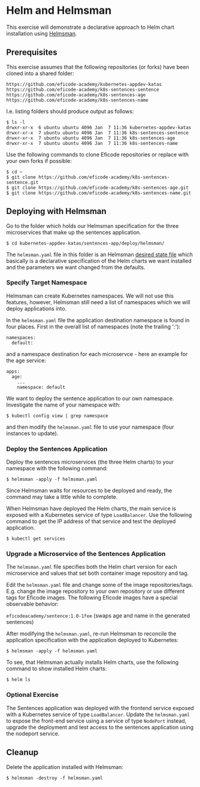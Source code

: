 # Helm and Helmsman

This exercise will demonstrate a declarative approach to Helm chart installation
using [Helmsman](https://github.com/Praqma/helmsman).

## Prerequisites

This exercise assumes that the following repositories (or forks) have been
cloned into a shared folder:

```
https://github.com/eficode-academy/kubernetes-appdev-katas
https://github.com/eficode-academy/k8s-sentences-sentence
https://github.com/eficode-academy/k8s-sentences-age
https://github.com/eficode-academy/k8s-sentences-name
```

I.e. listing folders should produce output as follows:

```shell
$ ls -l
drwxr-xr-x  6 ubuntu ubuntu 4096 Jan  7 11:36 kubernetes-appdev-katas
drwxr-xr-x  7 ubuntu ubuntu 4096 Jan  7 11:36 k8s-sentences-sentence
drwxr-xr-x  7 ubuntu ubuntu 4096 Jan  7 11:36 k8s-sentences-age
drwxr-xr-x  7 ubuntu ubuntu 4096 Jan  7 11:36 k8s-sentences-name
```

Use the following commands to clone Eficode repositories or replace with your
own forks if possible:

```shell
$ cd ~
$ git clone https://github.com/eficode-academy/k8s-sentences-sentence.git
$ git clone https://github.com/eficode-academy/k8s-sentences-age.git
$ git clone https://github.com/eficode-academy/k8s-sentences-name.git
```

## Deploying with Helmsman

Go to the folder which holds our Helmsman specification for the three
microservices that make up the sentences application.

```shell
$ cd kubernetes-appdev-katas/sentences-app/deploy/helmsman/
```

The `helmsman.yaml` file in this folder is an Helmsman [desired state
file](https://github.com/Praqma/helmsman/blob/master/docs/desired_state_specification.md)
which basically is a declarative specification of the Helm charts we want
installed and the parameters we want changed from the defaults.

### Specify Target Namespace

Helmsman can create Kubernetes namespaces. We will not use this features,
however, Helmsman still need a list of namespaces which we will deploy
applications into.

In the `helmsman.yaml` file the application destination namespace is found in
four places. First in the overall list of namespaces (note the trailing ':'):

```
namespaces:
  default:
```

and a namespace destination for each microservce - here an example for the age
service:

```
apps:
  age:
    ...
    namespace: default
```

We want to deploy the sentence application to our own namespace. Investigate the
name of your namespace with:

```shell
$ kubectl config view | grep namespace
```

and then modify the `helmsman.yaml` file to use your namespace (four instances
to update).

### Deploy the Sentences Application

Deploy the sentences microservices (the three Helm charts) to your namespace with the following command:

```shell
$ helmsman -apply -f helmsman.yaml
```

Since Helmsman waits for resources to be deployed and ready, the command may
take a little while to complete.

When Helmsman have deployed the Helm charts, the main service is exposed with a
Kubernetes service of type `LoadBalancer`. Use the following command to get the
IP address of that service and test the deployed application.

```shell
$ kubectl get services
```

### Upgrade a Microservice of the Sentences Application

The `helmsman.yaml` file specifies both the Helm chart version for each
microservice and values that set both container image repository and tag.

Edit the `helmsman.yaml` file and change some of the image
repositories/tags. E.g. change the image repository to your own repository or
use different tags for Eficode images.  The following Eficode images have a
special observable behavior:

`eficodeacademy/sentence:1.0-1fee`  (swaps age and name in the generated sentences)

After modifying the `helmsman.yaml`, re-run Helmsman to reconcile the
application specification with the application deployed to Kubernetes:

```shell
$ helmsman -apply -f helmsman.yaml
```

To see, that Helmsman actually installs Helm charts, use the following command
to show installed Helm charts:

```shell
$ helm ls
```

### Optional Exercise

The Sentences application was deployed with the frontend service exposed with a
Kubernetes service of type `LoadBalancer`. Update the `helmsman.yaml` to expose
the front-end service using a service of type `NodePort` instead, upgrade the
deployment and test access to the sentences application using the nodeport
service.


## Cleanup

Delete the application installed with Helmsman:

```shell
$ helmsman -destroy -f helmsman.yaml
```
